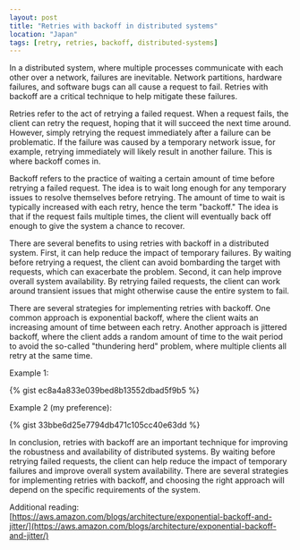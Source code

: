 ```yaml
---
layout: post
title: "Retries with backoff in distributed systems"
location: "Japan"
tags: [retry, retries, backoff, distributed-systems]
---
```


In a distributed system, where multiple processes communicate with each other over a network, failures are inevitable. Network partitions, hardware failures, and software bugs can all cause a request to fail. Retries with backoff are a critical technique to help mitigate these failures.

Retries refer to the act of retrying a failed request. When a request fails, the client can retry the request, hoping that it will succeed the next time around. However, simply retrying the request immediately after a failure can be problematic. If the failure was caused by a temporary network issue, for example, retrying immediately will likely result in another failure. This is where backoff comes in.

Backoff refers to the practice of waiting a certain amount of time before retrying a failed request. The idea is to wait long enough for any temporary issues to resolve themselves before retrying. The amount of time to wait is typically increased with each retry, hence the term "backoff." The idea is that if the request fails multiple times, the client will eventually back off enough to give the system a chance to recover.

There are several benefits to using retries with backoff in a distributed system. First, it can help reduce the impact of temporary failures. By waiting before retrying a request, the client can avoid bombarding the target with requests, which can exacerbate the problem. Second, it can help improve overall system availability. By retrying failed requests, the client can work around transient issues that might otherwise cause the entire system to fail.

There are several strategies for implementing retries with backoff. One common approach is exponential backoff, where the client waits an increasing amount of time between each retry. Another approach is jittered backoff, where the client adds a random amount of time to the wait period to avoid the so-called "thundering herd" problem, where multiple clients all retry at the same time.

Example 1:

{% gist ec8a4a833e039bed8b13552dbad5f9b5 %}

Example 2 (my preference):

{% gist 33bbe6d25e7794db471c105cc40e63dd %}

In conclusion, retries with backoff are an important technique for improving the robustness and availability of distributed systems. By waiting before retrying failed requests, the client can help reduce the impact of temporary failures and improve overall system availability. There are several strategies for implementing retries with backoff, and choosing the right approach will depend on the specific requirements of the system.

Additional reading: [https://aws.amazon.com/blogs/architecture/exponential-backoff-and-jitter/](https://aws.amazon.com/blogs/architecture/exponential-backoff-and-jitter/)
